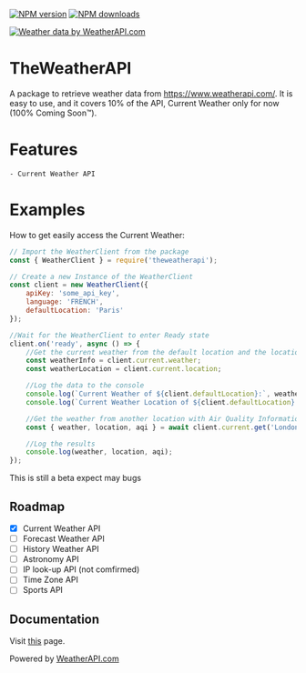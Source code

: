 <p> 
    <a href="https://www.npmjs.com/package/theweatherapi"><img src="https://img.shields.io/npm/v/theweatherapi.svg?maxAge=3600" alt="NPM version" /></a>
    <a href="https://www.npmjs.com/package/theweatherapi"><img src="https://img.shields.io/npm/dt/theweatherapi?color=blue&label=Dowloads" alt="NPM downloads" /></a>
</p>
<a href="https://www.weatherapi.com/" title="Free Weather API"><img src='https://cdn.weatherapi.com/v4/images/weatherapi_logo.png' alt="Weather data by WeatherAPI.com"></a>

# TheWeatherAPI

A package to retrieve weather data from https://www.weatherapi.com/.
It is easy to use, and it covers 10% of the API, Current Weather only for now (100% Coming Soon™).

# Features
    - Current Weather API

# Examples

How to get easily access the Current Weather:

``` js
// Import the WeatherClient from the package
const { WeatherClient } = require('theweatherapi');

// Create a new Instance of the WeatherClient
const client = new WeatherClient({
    apiKey: 'some_api_key',
    language: 'FRENCH',
    defaultLocation: 'Paris'
});

//Wait for the WeatherClient to enter Ready state
client.on('ready', async () => {
    //Get the current weather from the default location and the location of that weather
    const weatherInfo = client.current.weather;
    const weatherLocation = client.current.location; 

    //Log the data to the console
    console.log(`Current Weather of ${client.defaultLocation}:`, weatherInfo);
    console.log(`Current Weather Location of ${client.defaultLocation}:`, weatherLocation);

    //Get the weather from another location with Air Quality Information
    const { weather, location, aqi } = await client.current.get('London', true);

    //Log the results
    console.log(weather, location, aqi);
});
```
This is still a beta expect may bugs

## Roadmap
- [x] Current Weather API
- [ ] Forecast Weather API
- [ ] History Weather API
- [ ] Astronomy API
- [ ] IP look-up API (not comfirmed)
- [ ] Time Zone API
- [ ] Sports API

## Documentation

Visit [this](./documentation/home.md) page.

<p>
    Powered by <a href="https://www.weatherapi.com/" title="Free Weather API">WeatherAPI.com</a>
</p>